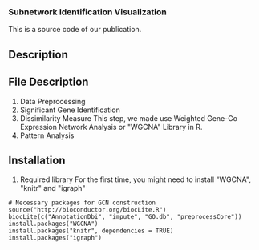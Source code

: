 ### Subnetwork Identification Visualization
This is a source code of our publication.

## Description

## File Description
1. Data Preprocessing
2. Significant Gene Identification
3. Dissimilarity Measure
This step, we made use Weighted Gene-Co Expression Network Analysis or "WGCNA" Library in R.
4. Pattern Analysis


## Installation
1. Required library
For the first time, you might need to install "WGCNA", "knitr" and "igraph"

```
# Necessary packages for GCN construction
source("http://bioconductor.org/biocLite.R") 
biocLite(c("AnnotationDbi", "impute", "GO.db", "preprocessCore")) 
install.packages("WGCNA")
install.packages("knitr", dependencies = TRUE)
install.packages("igraph")
```
